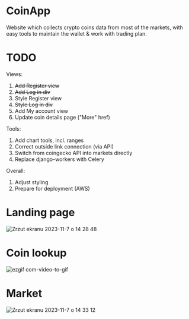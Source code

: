# CoinApp
Website which collects crypto coins data from most of the markets, with easy tools to maintain the wallet & work with trading plan.

# TODO
Views:
1. ~~Add Register view~~
2. ~~Add Log in div~~
3. Style Register view
4. ~~Style Log in div~~
5. Add My account view
6. Update coin details page ("More" href)

Tools:
1. Add chart tools, incl. ranges
2. Correct outside link connection (via API)
3. Switch from coingecko API into markets directly
4. Replace django-workers with Celery

Overall:
1. Adjust styling
2. Prepare for deployment (AWS)


# Landing page
![Zrzut ekranu 2023-11-7 o 14 28 48](https://github.com/papryyk/CoinApp/assets/85553099/d8a289e5-81cf-4aec-8fa4-cc25e0fdb19e)

# Coin lookup
![ezgif com-video-to-gif](https://github.com/papryyk/CoinApp/assets/85553099/43485d50-0218-4847-b6ce-4a3e3fa56b20)


# Market
![Zrzut ekranu 2023-11-7 o 14 33 12](https://github.com/papryyk/CoinApp/assets/85553099/c630bb26-27ba-48e8-9801-f9c6b8e3198e)
